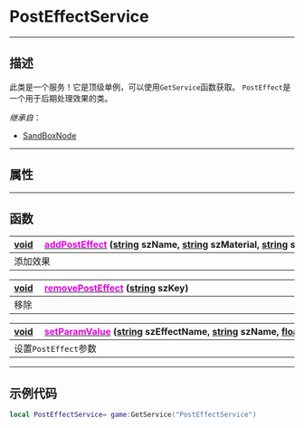 # PostEffectService
------------------------------------------------------------------------------------------
## 描述

此类是一个服务！它是顶级单例，可以使用`GetService`函数获取。
`PostEffect`是一个用于后期处理效果的类。

*继承自*：
* [SandBoxNode](/Api/Class/NoType/SandBoxNode.md) 

------------------------------------------------------------------------------------------
## 属性

------------------------------------------------------------------------------------------
## 函数

|<div style="width:1000px">[void](/Api/Parameter/void.md) &emsp;[<font color="dd00dd">addPostEffect</font>](/Api/Class/Effect/SandboxPostEffectService_F/addPostEffect.md) ([string](/Api/DataType/String.md) szName, [string](/Api/DataType/String.md) szMaterial, [string](/Api/DataType/String.md) szShader)</div>|
|:---|
|添加效果|

|<div style="width:1000px">[void](/Api/Parameter/void.md) &emsp;[<font color="dd00dd">removePostEffect</font>](/Api/Class/Effect/SandboxPostEffectService_F/removePostEffect.md) ([string](/Api/DataType/String.md) szKey)</div>|
|:---|
|移除|

|<div style="width:1000px">[void](/Api/Parameter/void.md) &emsp;[<font color="dd00dd">setParamValue</font>](/Api/Class/Effect/SandboxPostEffectService_F/setParamValue.md) ([string](/Api/DataType/String.md) szEffectName, [string](/Api/DataType/String.md) szName, [float](/Api/DataType/Float.md) fValue)</div>|
|:---|
|设置`PostEffect`参数|

------------------------------------------------------------------------------------------
## 示例代码

```lua
local PostEffectService= game:GetService("PostEffectService")
```